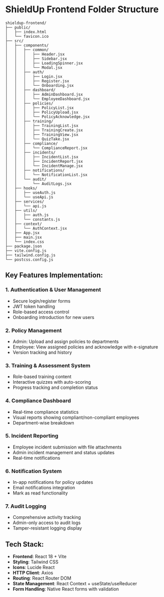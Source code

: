 # ShieldUp Frontend Folder Structure

```
shieldup-frontend/
├── public/
│   ├── index.html
│   └── favicon.ico
├── src/
│   ├── components/
│   │   ├── common/
│   │   │   ├── Header.jsx
│   │   │   ├── Sidebar.jsx
│   │   │   ├── LoadingSpinner.jsx
│   │   │   └── Modal.jsx
│   │   ├── auth/
│   │   │   ├── Login.jsx
│   │   │   ├── Register.jsx
│   │   │   └── Onboarding.jsx
│   │   ├── dashboard/
│   │   │   ├── AdminDashboard.jsx
│   │   │   └── EmployeeDashboard.jsx
│   │   ├── policies/
│   │   │   ├── PolicyList.jsx
│   │   │   ├── PolicyUpload.jsx
│   │   │   └── PolicyAcknowledge.jsx
│   │   ├── training/
│   │   │   ├── TrainingList.jsx
│   │   │   ├── TrainingCreate.jsx
│   │   │   ├── TrainingView.jsx
│   │   │   └── QuizTake.jsx
│   │   ├── compliance/
│   │   │   └── ComplianceReport.jsx
│   │   ├── incidents/
│   │   │   ├── IncidentList.jsx
│   │   │   ├── IncidentReport.jsx
│   │   │   └── IncidentManage.jsx
│   │   ├── notifications/
│   │   │   └── NotificationList.jsx
│   │   └── audit/
│   │       └── AuditLogs.jsx
│   ├── hooks/
│   │   ├── useAuth.js
│   │   └── useApi.js
│   ├── services/
│   │   └── api.js
│   ├── utils/
│   │   ├── auth.js
│   │   └── constants.js
│   ├── context/
│   │   └── AuthContext.jsx
│   ├── App.jsx
│   ├── main.jsx
│   └── index.css
├── package.json
├── vite.config.js
├── tailwind.config.js
└── postcss.config.js
```

## Key Features Implementation:

### 1. Authentication & User Management
- Secure login/register forms
- JWT token handling
- Role-based access control
- Onboarding introduction for new users

### 2. Policy Management
- Admin: Upload and assign policies to departments
- Employee: View assigned policies and acknowledge with e-signature
- Version tracking and history

### 3. Training & Assessment System
- Role-based training content
- Interactive quizzes with auto-scoring
- Progress tracking and completion status

### 4. Compliance Dashboard
- Real-time compliance statistics
- Visual reports showing compliant/non-compliant employees
- Department-wise breakdown

### 5. Incident Reporting
- Employee incident submission with file attachments
- Admin incident management and status updates
- Real-time notifications

### 6. Notification System
- In-app notifications for policy updates
- Email notifications integration
- Mark as read functionality

### 7. Audit Logging
- Comprehensive activity tracking
- Admin-only access to audit logs
- Tamper-resistant logging display

## Tech Stack:
- **Frontend**: React 18 + Vite
- **Styling**: Tailwind CSS
- **Icons**: Lucide React
- **HTTP Client**: Axios
- **Routing**: React Router DOM
- **State Management**: React Context + useState/useReducer
- **Form Handling**: Native React forms with validation